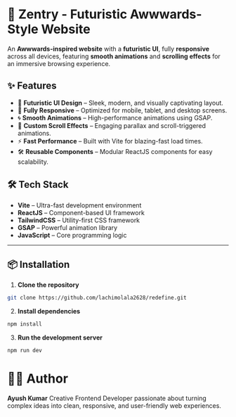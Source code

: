 # 🚀 Zentry - Futuristic Awwwards-Style Website

An **Awwwards-inspired website** with a **futuristic UI**, fully **responsive** across all devices, featuring **smooth animations** and **scrolling effects** for an immersive browsing experience.

## ✨ Features

- 🎨 **Futuristic UI Design** – Sleek, modern, and visually captivating layout.  
- 📱 **Fully Responsive** – Optimized for mobile, tablet, and desktop screens.  
- 🌀 **Smooth Animations** – High-performance animations using GSAP.  
- 🎯 **Custom Scroll Effects** – Engaging parallax and scroll-triggered animations.  
- ⚡ **Fast Performance** – Built with Vite for blazing-fast load times.  
- 🛠 **Reusable Components** – Modular ReactJS components for easy scalability. 


## 🛠 Tech Stack

- **Vite** – Ultra-fast development environment  
- **ReactJS** – Component-based UI framework  
- **TailwindCSS** – Utility-first CSS framework  
- **GSAP** – Powerful animation library  
- **JavaScript** – Core programming logic  

---

## 📦 Installation

1. **Clone the repository**

```bash
git clone https://github.com/lachimolala2628/redefine.git
```

2. **Install dependencies**

```bash
npm install
```

3. **Run the development server**

```bash
npm run dev
```


# ✍🏻 Author

**Ayush Kumar**
Creative Frontend Developer passionate about turning complex ideas into clean, responsive, and user-friendly web experiences.